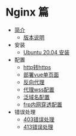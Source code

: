 # Nginx 篇

* [简介](简介.md)
  + [版本说明](版本说明.md)
* 安装
  + [Ubuntu 20.04 安装](../../Linux/Ubuntu/20.04/软件安装/安装Nginx.md)
* 配置
  + [http转https](配置/http转https.md)
  + [部署vue单页面](配置/部署vue单页面.md)
  + [反向代理](配置/反向代理.md)
  + [代理wss配置](配置/代理wss配置.md)
  + [泛域名配置](配置/泛域名配置.md)
  + [frp内网穿透配置](配置/frp内网穿透配置.md)
* 错误处理
  * [403错误处理](错误处理/403错误处理.md)
  * [413错误处理](错误处理/413错误处理.md)
